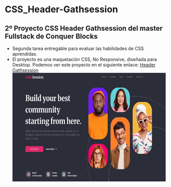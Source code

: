 # CSS_Header-Gathsession
## 2º Proyecto CSS Header Gathsession del master Fullstack de Conquer Blocks
- Segunda tarea entregable para evaluar las habilidades de CSS aprendidas.
- El proyecto es una maquetación CSS, No Responsive, diseñada para Desktop. Podemos ver este proyecto en el siguiente enlace:
  [Header Gathsession](https://dclair.github.io/CSS_Header-Gathsession/)\
  <img src="proyecto_css_gathsession.png" alt="Gathsession" width="610px" height="340px"> 
